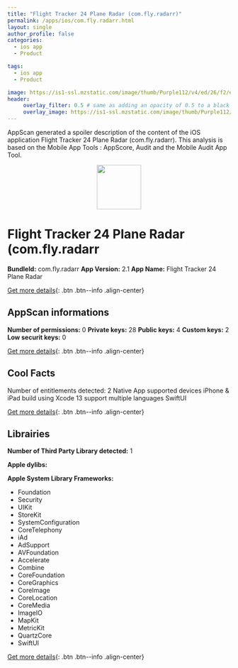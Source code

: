 ```yaml
---
title: "Flight Tracker 24 Plane Radar (com.fly.radarr)"
permalink: /apps/ios/com.fly.radarr.html
layout: single
author_profile: false
categories: 
  - ios app 
  - Product 

tags: 
  - ios app 
  - Product 

image: https://is1-ssl.mzstatic.com/image/thumb/Purple112/v4/ed/26/f2/ed26f29a-8533-2bb2-7621-d4b409706b88/AppIcon-1x_U007emarketing-0-10-0-85-220.png/512x512bb.jpg
header: 
     overlay_filter: 0.5 # same as adding an opacity of 0.5 to a black background
     overlay_image: https://is1-ssl.mzstatic.com/image/thumb/Purple112/v4/ed/26/f2/ed26f29a-8533-2bb2-7621-d4b409706b88/AppIcon-1x_U007emarketing-0-10-0-85-220.png/512x512bb.jpg
---
```

AppScan generated a spoiler description of the content of the iOS application Flight Tracker 24 Plane Radar (com.fly.radarr). This analysis is based on the Mobile App Tools : AppScore, Audit and the Mobile Audit App Tool.

  
  
<div style="text-align: center;"><img src="https://is1-ssl.mzstatic.com/image/thumb/Purple112/v4/ed/26/f2/ed26f29a-8533-2bb2-7621-d4b409706b88/AppIcon-1x_U007emarketing-0-10-0-85-220.png/512x512bb.jpg" width="100" height="100"></div>  
  
# Flight Tracker 24 Plane Radar (com.fly.radarr

**BundleId:** com.fly.radarr
**App Version:** 2.1
**App Name:** Flight Tracker 24 Plane Radar


[Get more details](/pricing.html){: .btn .btn--info .align-center}  
  
## AppScan informations 

**Number of permissions:** 0
**Private keys:** 28
**Public keys:** 4
**Custom keys:** 2
**Low securit keys:** 0
  
[Get more details](/pricing.html){: .btn .btn--info .align-center}

## Cool Facts

Number of entitlements detected: 2
Native App
supported devices iPhone & iPad
build using Xcode 13
support multiple languages
SwiftUI
  
[Get more details](/pricing.html){: .btn .btn--info .align-center}

## Librairies 
**Number of Third Party Library detected:** 1

**Apple dylibs:**


**Apple System Library Frameworks:**
- Foundation
- Security
- UIKit
- StoreKit
- SystemConfiguration
- CoreTelephony
- iAd
- AdSupport
- AVFoundation
- Accelerate
- Combine
- CoreFoundation
- CoreGraphics
- CoreImage
- CoreLocation
- CoreMedia
- ImageIO
- MapKit
- MetricKit
- QuartzCore
- SwiftUI


  
[Get more details](/pricing.html){: .btn .btn--info .align-center}


